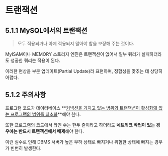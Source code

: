 # 트랜잭션

## 5.1.1 MySQL에서의 트랜잭션

> 모두 적용되거나 아예 적용되지 말아야 함을 보장해 주는 것이다.

MyISAM이나 MEMORY 스토리지 엔진은 트랜잭션이 없어서 일부 쿼리가 실패하더라도 성공한 쿼리는 적용이 된다.

이러한 현상을 부분 업데이트(Partial Update)라 표현하며, 정합성을 맞추는 데 상당히 어렵다.

## 5.1.2 주의사항

프로그램 코드가 데이터베이스 **<u>커넥션을 가지고 있는 범위와 트랜잭션이 활성화돼 있는 프로그램의 범위를 최소화</u>**해야 한다.

또한 프로그램의 코드에서 라인 수는 한두 줄이라고 하더라도 **네트워크 작업이 있는 경우에는 반드시 트랜잭션에서 배제**해야 한다.

이런 실수로 인해 DBMS 서버가 높은 부하 상태로 빠지거나 위험한 상태에 빠지는 경우가 빈번히 발생한다.
